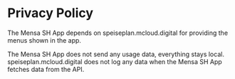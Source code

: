 # Privacy Policy

The Mensa SH App depends on speiseplan.mcloud.digital for providing the menus shown in the app.

The Mensa SH App does not send any usage data, everything stays local. \
speiseplan.mcloud.digital does not log any data when the Mensa SH App fetches data from the API.
